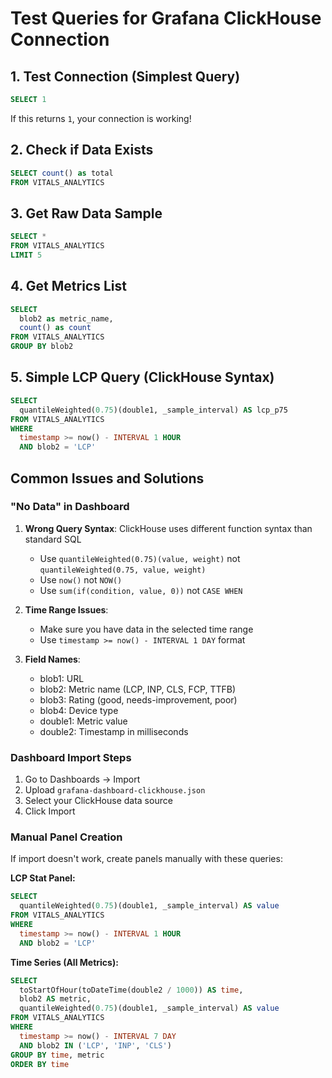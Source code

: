 # Test Queries for Grafana ClickHouse Connection

## 1. Test Connection (Simplest Query)
```sql
SELECT 1
```
If this returns `1`, your connection is working!

## 2. Check if Data Exists
```sql
SELECT count() as total
FROM VITALS_ANALYTICS
```

## 3. Get Raw Data Sample
```sql
SELECT *
FROM VITALS_ANALYTICS
LIMIT 5
```

## 4. Get Metrics List
```sql
SELECT
  blob2 as metric_name,
  count() as count
FROM VITALS_ANALYTICS
GROUP BY blob2
```

## 5. Simple LCP Query (ClickHouse Syntax)
```sql
SELECT
  quantileWeighted(0.75)(double1, _sample_interval) AS lcp_p75
FROM VITALS_ANALYTICS
WHERE
  timestamp >= now() - INTERVAL 1 HOUR
  AND blob2 = 'LCP'
```

## Common Issues and Solutions

### "No Data" in Dashboard
1. **Wrong Query Syntax**: ClickHouse uses different function syntax than standard SQL
   - Use `quantileWeighted(0.75)(value, weight)` not `quantileWeighted(0.75, value, weight)`
   - Use `now()` not `NOW()`
   - Use `sum(if(condition, value, 0))` not `CASE WHEN`

2. **Time Range Issues**:
   - Make sure you have data in the selected time range
   - Use `timestamp >= now() - INTERVAL 1 DAY` format

3. **Field Names**:
   - blob1: URL
   - blob2: Metric name (LCP, INP, CLS, FCP, TTFB)
   - blob3: Rating (good, needs-improvement, poor)
   - blob4: Device type
   - double1: Metric value
   - double2: Timestamp in milliseconds

### Dashboard Import Steps
1. Go to Dashboards → Import
2. Upload `grafana-dashboard-clickhouse.json`
3. Select your ClickHouse data source
4. Click Import

### Manual Panel Creation
If import doesn't work, create panels manually with these queries:

**LCP Stat Panel:**
```sql
SELECT
  quantileWeighted(0.75)(double1, _sample_interval) AS value
FROM VITALS_ANALYTICS
WHERE
  timestamp >= now() - INTERVAL 1 HOUR
  AND blob2 = 'LCP'
```

**Time Series (All Metrics):**
```sql
SELECT
  toStartOfHour(toDateTime(double2 / 1000)) AS time,
  blob2 AS metric,
  quantileWeighted(0.75)(double1, _sample_interval) AS value
FROM VITALS_ANALYTICS
WHERE
  timestamp >= now() - INTERVAL 7 DAY
  AND blob2 IN ('LCP', 'INP', 'CLS')
GROUP BY time, metric
ORDER BY time
```